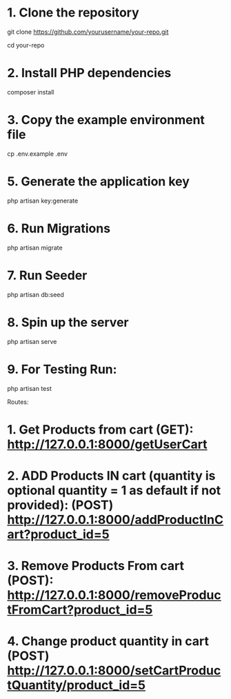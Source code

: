 # 1. Clone the repository
git clone https://github.com/yourusername/your-repo.git

cd your-repo

# 2. Install PHP dependencies
composer install

# 3. Copy the example environment file
cp .env.example .env

# 5. Generate the application key
php artisan key:generate

# 6. Run Migrations
php artisan migrate

# 7. Run Seeder
php artisan db:seed

# 8. Spin up the server
php artisan serve

# 9. For Testing Run:
php artisan test

Routes:

# 1. Get Products from cart (GET):  http://127.0.0.1:8000/getUserCart

# 2. ADD Products IN cart (quantity is optional quantity = 1 as default if not provided): (POST) http://127.0.0.1:8000/addProductInCart?product_id=5

# 3. Remove Products From cart (POST):  http://127.0.0.1:8000/removeProductFromCart?product_id=5

# 4. Change product quantity in cart (POST) http://127.0.0.1:8000/setCartProductQuantity/product_id=5
